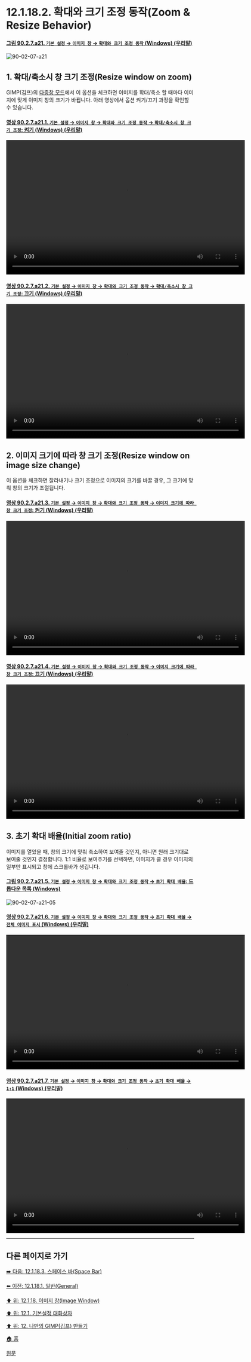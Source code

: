 # 12.1.18.2. 확대와 크기 조정 동작(Zoom & Resize Behavior)

<a id="90-02-07-a21"></a>

#### [그림 90.2.7.a21. `기본 설정` → `이미지 창` → `확대와 크기 조정 동작` (Windows) (우리말)](./90-02-07-00-image-windows.md#90-02-07-a21)
![90-02-07-a21](https://github.com/wonder13662/gimp/assets/15767104/d460c028-a511-4978-a944-7f278433760c)

## 1. 확대/축소시 창 크기 조정(Resize window on zoom)
GIMP(김프)의 [다중창 모드](./03-02-00-main-window.md#90-05-a323)에서 이 옵션을 체크하면 이미지를 확대/축소 할 때마다 이미지에 맞게 이미지 창의 크기가 바뀝니다. 아래 영상에서 옵션 켜기/끄기 과정을 확인할 수 있습니다.

<a id="90-02-07-a21-01"></a>

#### [영상 90.2.7.a21.1. `기본 설정` → `이미지 창` → `확대와 크기 조정 동작` → `확대/축소시 창 크기 조정`: 켜기 (Windows) (우리말)](./90-02-07-00-image-windows.md#90-02-07-a21-01)
<video controls="controls" width="640" height="360" src="https://github.com/wonder13662/gimp/assets/15767104/10bb8b8f-b04d-454f-afb4-ca0c4ca97c0e"></video>

<a id="90-02-07-a21-02"></a>

#### [영상 90.2.7.a21.2. `기본 설정` → `이미지 창` → `확대와 크기 조정 동작` → `확대/축소시 창 크기 조정`: 끄기 (Windows) (우리말)](./90-02-07-00-image-windows.md#90-02-07-a21-02)
<video controls="controls" width="640" height="360" src="https://github.com/wonder13662/gimp/assets/15767104/4fe54ca6-93ca-432f-8f44-d3030f25b667"></video>

## 2. 이미지 크기에 따라 창 크기 조정(Resize window on image size change)
이 옵션을 체크하면 잘라내기나 크기 조정으로 이미지의 크기를 바꿀 경우, 그 크기에 맞춰 창의 크기가 조절됩니다.

<a id="90-02-07-a21-03"></a>

#### [영상 90.2.7.a21.3. `기본 설정` → `이미지 창` → `확대와 크기 조정 동작` → `이미지 크기에 따라 창 크기 조정`: 켜기 (Windows) (우리말)](./90-02-07-00-image-windows.md#90-02-07-a21-03)
<video controls="controls" width="640" height="360" src="https://github.com/wonder13662/gimp/assets/15767104/7f6ea4d3-8788-4189-b577-35ea28774ab2"></video>

<a id="90-02-07-a21-04"></a>

#### [영상 90.2.7.a21.4. `기본 설정` → `이미지 창` → `확대와 크기 조정 동작` → `이미지 크기에 따라 창 크기 조정`: 끄기 (Windows) (우리말)](./90-02-07-00-image-windows.md#90-02-07-a21-04)
<video controls="controls" width="640" height="360" src="https://github.com/wonder13662/gimp/assets/15767104/64c2728b-46ed-4fc8-8324-8f49e46cb690"></video>

## 3. 초기 확대 배율(Initial zoom ratio)
이미지를 열었을 때, 창의 크기에 맞춰 축소하여 보여줄 것인지, 아니면 원래 크기대로 보여줄 것인지 결정합니다. 1:1 비율로 보여주기를 선택하면, 이미지가 클 경우 이미지의 일부만 표시되고 창에 스크롤바가 생깁니다.

<a id="90-02-07-a21-05"></a>

#### [그림 90.2.7.a21.5. `기본 설정` → `이미지 창` → `확대와 크기 조정 동작` → `초기 확대 배율`: 드롭다운 목록 (Windows)](./90-02-07-00-image-windows.md#90-02-07-a21-05)
![90-02-07-a21-05](https://github.com/wonder13662/gimp/assets/15767104/75f39667-5275-4c6b-b394-d39624ce854a)

<a id="90-02-07-a21-06"></a>

#### [영상 90.2.7.a21.6. `기본 설정` → `이미지 창` → `확대와 크기 조정 동작` → `초기 확대 배율` → `전체 이미지 표시` (Windows) (우리말)](./90-02-07-00-image-windows.md#90-02-07-a21-06)
<video controls="controls" width="640" height="360" src="https://github.com/wonder13662/gimp/assets/15767104/884a729c-df67-4d75-8444-1f5cff35bdf3"></video>

<a id="90-02-07-a21-07"></a>

#### [영상 90.2.7.a21.7. `기본 설정` → `이미지 창` → `확대와 크기 조정 동작` → `초기 확대 배율` → `1:1` (Windows) (우리말)](./90-02-07-00-image-windows.md#90-02-07-a21-07)
<video controls="controls" width="640" height="360" src="https://github.com/wonder13662/gimp/assets/15767104/76136db6-169f-445a-a9a1-71e6c1a5cb0b"></video>

***

## 다른 페이지로 가기

[➡️ 다음: 12.1.18.3. 스페이스 바(Space Bar)](./12-01-18-03-space_bar.md)

[⬅️ 이전: 12.1.18.1. 일반(General)](./12-01-18-01-general.md)

[⬆️ 위: 12.1.18. 이미지 창(Image Window)](./12-01-18-00-image-window.md)

[⬆️ 위: 12.1. 기본설정 대화상자](./12-01-00-preference-dialog.md)

[⬆️ 위: 12. 나만의 GIMP(김프) 만들기](./12-00-enrich-my-gimp.md)

[🏠 홈](./00-home.md)

[원문](https://docs.gimp.org/2.10/ko/gimp-pimping.html#gimp-prefs-image-window)
